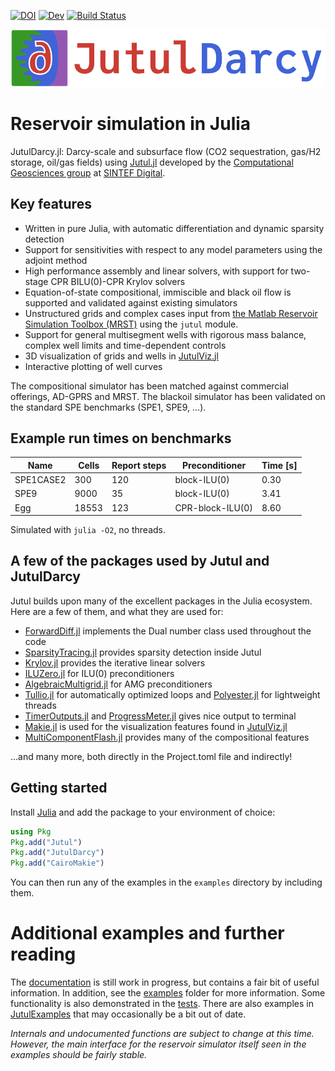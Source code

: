 [![DOI](https://zenodo.org/badge/477727603.svg)](https://zenodo.org/badge/latestdoi/477727603)
[![Dev](https://img.shields.io/badge/docs-dev-blue.svg)](https://sintefmath.github.io/JutulDarcy.jl/dev/)
[![Build Status](https://github.com/sintefmath/JutulDarcy.jl/actions/workflows/CI.yml/badge.svg?branch=main)](https://github.com/sintefmath/JutulDarcy.jl/actions/workflows/CI.yml?query=branch%3Amain)


[![Jutul Darcy logo](docs/src/assets/logo_wide.png)](https://sintefmath.github.io/JutulDarcy.jl/dev/)

# Reservoir simulation in Julia
JutulDarcy.jl: Darcy-scale and subsurface flow (CO2 sequestration, gas/H2 storage, oil/gas fields) using [Jutul.jl](https://github.com/sintefmath/Jutul.jl) developed by the [Computational Geosciences group](https://www.sintef.no/en/digital/departments-new/applied-mathematics/computational-geoscience/) at [SINTEF Digital](https://www.sintef.no/en/digital/).

## Key features
- Written in pure Julia, with automatic differentiation and dynamic sparsity detection
- Support for sensitivities with respect to any model parameters using the adjoint method
- High performance assembly and linear solvers, with support for two-stage CPR BILU(0)-CPR Krylov solvers
- Equation-of-state compositional, immiscible and black oil flow is supported and validated against existing simulators
- Unstructured grids and complex cases input from [the Matlab Reservoir Simulation Toolbox (MRST)](https://www.mrst.no) using the `jutul` module.
- Support for general multisegment wells with rigorous mass balance, complex well limits and time-dependent controls
- 3D visualization of grids and wells in [JutulViz.jl](https://github.com/sintefmath/JutulViz.jl)
- Interactive plotting of well curves

The compositional simulator has been matched against commercial offerings, AD-GPRS and MRST. The blackoil simulator has been validated on the standard SPE benchmarks (SPE1, SPE9, ...).

## Example run times on benchmarks
| Name      | Cells | Report steps | Preconditioner   | Time [s] |
|-----------|-------|--------------|------------------|----------|
| SPE1CASE2 | 300   | 120          | block-ILU(0)     | 0.30     |
| SPE9      | 9000  | 35           | block-ILU(0)     | 3.41     |
| Egg       | 18553 | 123          | CPR-block-ILU(0) | 8.60     |

Simulated with `julia -O2`, no threads.

## A few of the packages used by Jutul and JutulDarcy
Jutul builds upon many of the excellent packages in the Julia ecosystem. Here are a few of them, and what they are used for:
- [ForwardDiff.jl](https://github.com/JuliaDiff/ForwardDiff.jl) implements the Dual number class used throughout the code
- [SparsityTracing.jl](https://github.com/PALEOtoolkit/SparsityTracing.jl/) provides sparsity detection inside Jutul
- [Krylov.jl](https://github.com/JuliaSmoothOptimizers/Krylov.jl) provides the iterative linear solvers
- [ILUZero.jl](https://github.com/mcovalt/ILUZero.jl/blob/master/src/ILUZero.jl) for ILU(0) preconditioners
- [AlgebraicMultigrid.jl](https://github.com/JuliaLinearAlgebra/AlgebraicMultigrid.jl) for AMG preconditioners
- [Tullio.jl](https://github.com/mcabbott/Tullio.jl) for automatically optimized loops and [Polyester.jl]() for lightweight threads
- [TimerOutputs.jl](https://github.com/KristofferC/TimerOutputs.jl) and [ProgressMeter.jl](https://github.com/timholy/ProgressMeter.jl) gives nice output to terminal 
- [Makie.jl](https://makie.juliaplots.org/) is used for the visualization features found in [JutulViz.jl](https://github.com/sintefmath/JutulViz.jl)
- [MultiComponentFlash.jl](https://github.com/moyner/MultiComponentFlash.jl) provides many of the compositional features

...and many more, both directly in the Project.toml file and indirectly!

## Getting started
Install [Julia](https://julialang.org/) and add the package to your environment of choice:
```julia
using Pkg
Pkg.add("Jutul")
Pkg.add("JutulDarcy")
Pkg.add("CairoMakie")
```
You can then run any of the examples in the `examples` directory by including them.

# Additional examples and further reading
The [documentation](https://sintefmath.github.io/JutulDarcy.jl/dev/) is still work in progress, but contains a fair bit of useful information. In addition, see the [examples](examples/) folder for more information. Some functionality is also demonstrated in the [tests](https://github.com/sintefmath/JutulDarcy.jl/tree/main/test). There are also examples in [JutulExamples](https://github.com/sintefmath/JutulExamples.jl) that may occasionally be a bit out of date.

*Internals and undocumented functions are subject to change at this time. However, the main interface for the reservoir simulator itself seen in the examples should be fairly stable.*
